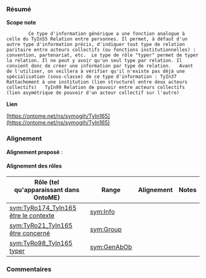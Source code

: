 ### Résumé

**Scope note**


			Ce type d'information générique a une fonction analogue à celle du TyIn55 Relation entre personnes. Il permet, à défaut d'un autre type d'information précis, d'indiquer tout type de relation paritaire entre acteurs collectifs (ou fonctions institutionnelles) : convention, partenariat, etc.	Le type de rôle "typer" permet de typer la relation. Il ne peut y avoir qu'un seul type par relation. Il convient donc de créer une information par type de relation.	Avant de l'utiliser, on veillera à vérifier qu'il n'existe pas déjà une spécialisation (sous-classe) de ce type d'information :	TyIn37 Rattachement à une institution (lien structurel entre deux acteurs collectifs)	TyIn99 Relation de pouvoir entre acteurs collectifs (lien asymétrique de pouvoir d'un acteur collectif sur l'autre)

**Lien**

[https://ontome.net/ns/symogih/TyIn165](https://ontome.net/ns/symogih/TyIn165)

### Alignement

**Alignement proposé** :

#### Alignement des rôles

| Rôle (tel qu'apparaissant dans OntoME) | Range | Alignement | Notes |
| ----- | ----- | ----- | ----- |
| [sym:TyRo174_TyIn165 être le contexte](https://ontome.net/ns/symogih/TyRo174_TyIn165) | [sym:Info](https://ontome.net/ns/symogih/Info) |   |   |
| [sym:TyRo21_TyIn165 être concerné](https://ontome.net/ns/symogih/TyRo21_TyIn165) | [sym:Group](https://ontome.net/ns/symogih/Group) |   |   |
| [sym:TyRo98_TyIn165 typer](https://ontome.net/ns/symogih/TyRo98_TyIn165) | [sym:GenAbOb](https://ontome.net/ns/symogih/GenAbOb) |   |   |

### Commentaires